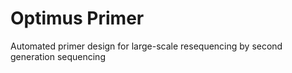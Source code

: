 # Optimus Primer

Automated primer design for large-scale resequencing by second generation sequencing
